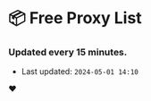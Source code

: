 # :package: Free Proxy List
### Updated every 15 minutes.

- Last updated: `2024-05-01 14:10`

:heart:
